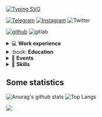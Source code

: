 [![Typing SVG](https://readme-typing-svg.herokuapp.com?font=anonymous-pro&color=%2324F726&center=true&lines=Hi%2C+I'm+Stephan+Yorchenko;Backend+developer+at+Tochka)](https://git.io/typing-svg)

[![Telegram](https://img.shields.io/badge/Telegram-2CA5E0?style=for-the-badge&logo=telegram&logoColor=white)](https://t.me/StephanYorchenko) [![Instagram](https://img.shields.io/badge/Instagram-E4405F?style=for-the-badge&logo=instagram&logoColor=white)](https://www.instagram.com/stephan_yorchenko/) ![Twitter](https://img.shields.io/badge/Twitter-1DA1F2?style=for-the-badge&logo=twitter&logoColor=white)

[![github](https://img.shields.io/badge/GitHub-100000?style=for-the-badge&logo=github&logoColor=white)](https://github.com/StephanYorchenko) ![gitlab](https://img.shields.io/badge/GitLab-330F63?style=for-the-badge&logo=gitlab&logoColor=white) 

<details> 
  <summary>💻 <strong>Work experience</strong></summary>
  <ul>
    <li>2020 : internship (stack: Flask + JS + PostgreSQL)</li>
    <li>since march 2021  : python backend-developer at <a href="https://tocheka.com">Tochka</a></li>
  </ul>
</details>

<details> 
  <summary>:book: <strong>Education</strong></summary>
  <ul>
    <li>since 2019: Bachelor of <a href="https://fiit-urfu.ru/">Fundamental informatics and information technology</a>, Ural Federal University</li>
  </ul>
</details>

<details> 
  <summary>🎪 <strong>Events</strong></summary>
  <ul>
    <li>Final of NTI Olympiad in Big Data and Machine Learning (2019)</li>
    <li>Winning three ML hackathons (2019)</li>
    <liParticipation in the Best UrFU hackathon (ML - 2019, Web - 2020)</li>
    <li><a href="https://pycon.ru/"> PyCon Russia (september 2021)</a></li>
  </ul>
</details>
 
<details>
  <summary>🚀 <strong>Skills</strong></summary>
  <ul>
    <li>
      Basic:
      <ul>
        <li>
          <a href="https://github.com/search?q=user%3AStephanYorchenko+language%3Acsharp"><img alt="C#" src="https://img.shields.io/badge/C%23-239120?style=for-the-badge&logo=c-sharp&logoColor=white"></a>
          <a href="https://github.com/search?q=user%3AStephanYorchenko+language%3Ajava"><img alt="Java" src="https://img.shields.io/badge/Java-ED8B00?style=for-the-badge&logo=java&logoColor=white"></a>
          <a href="https://github.com/search?q=user%3AStephanYorchenko+language%3Aphp"><img alt="PHP" src="https://img.shields.io/badge/PHP-777BB4?style=for-the-badge&logo=php&logoColor=white"></a>
          <a href="https://github.com/search?q=user%3AStephanYorchenko+language%3Ascala"><img alt="Scala" src="https://img.shields.io/badge/Scala-DC322F?style=for-the-badge&logo=scala&logoColor=white"></a>
          <a href="https://github.com/search?q=user%3AStephanYorchenko+language%3Aelixir"><img alt="Elixir" src="https://img.shields.io/badge/Elixir-4B275F?style=for-the-badge&logo=elixir&logoColor=white"></a>
          <a href="https://github.com/search?q=user%3AStephanYorchenko+language%3Ahaskell"></a>
        </li>
        <li>
          <img alt="Vue.js" src="https://img.shields.io/badge/vuejs-%2335495e.svg?style=for-the-badge&logo=vuedotjs&logoColor=%234FC08D">
          <img alt="Svelte" src="https://img.shields.io/badge/svelte-%23f1413d.svg?style=for-the-badge&logo=svelte&logoColor=white">
        </li>
        <li>
          <img alt="NumPy" src="https://img.shields.io/badge/numpy-%23013243.svg?style=for-the-badge&logo=numpy&logoColor=white">
          <img alt="Pandas" src="https://img.shields.io/badge/pandas-%23150458.svg?style=for-the-badge&logo=pandas&logoColor=white">
          <img alt="scikit-learn" src="https://img.shields.io/badge/scikit--learn-%23F7931E.svg?style=for-the-badge&logo=scikit-learn&logoColor=white">
          <img alt="Keras" src="https://img.shields.io/badge/Keras-%23D00000.svg?style=for-the-badge&logo=Keras&logoColor=white">
          <img alt="PyTorch" src="https://img.shields.io/badge/PyTorch-%23EE4C2C.svg?style=for-the-badge&logo=PyTorch&logoColor=white">
          <img alt="TensorFlow" src="https://img.shields.io/badge/TensorFlow-%23FF6F00.svg?style=for-the-badge&logo=TensorFlow&logoColor=white">
        </li>
        <li>
          <img alt="Kubernetes" src="https://img.shields.io/badge/kubernetes-%23326ce5.svg?style=for-the-badge&logo=kubernetes&logoColor=white">
        </li>
        <li>
          <img alt="Figma" src="https://img.shields.io/badge/figma-%23F24E1E.svg?style=for-the-badge&logo=figma&logoColor=white">
          <img alt="Gimp Gnu Image Manipulation Program" src="https://img.shields.io/badge/Gimp-657D8B?style=for-the-badge&logo=gimp&logoColor=FFFFFF">
          <img alt="Inkscape" src="https://img.shields.io/badge/Inkscape-e0e0e0?style=for-the-badge&logo=inkscape&logoColor=080A13">
        </li>
      </ul>
    </li>
    <li>
      Intermediate:
      <ul>
        <li>
          <img alt="JavaScript" src="https://img.shields.io/badge/javascript-%23323330.svg?style=for-the-badge&logo=javascript&logoColor=%23F7DF1E">
          <img alt="TypeScript" src="https://img.shields.io/badge/typescript-%23007ACC.svg?style=for-the-badge&logo=typescript&logoColor=white">
          <img alt="HTML5" src="https://img.shields.io/badge/html5-%23E34F26.svg?style=for-the-badge&logo=html5&logoColor=white">
          <img alt="CSS3" src="https://img.shields.io/badge/css3-%231572B6.svg?style=for-the-badge&logo=css3&logoColor=white">
          <img alt="Shell Script" src="https://img.shields.io/badge/shell_script-%23121011.svg?style=for-the-badge&logo=gnu-bash&logoColor=white">
        </li>
        <li>
          <img alt="Postgres" src="https://img.shields.io/badge/postgres-%23316192.svg?style=for-the-badge&logo=postgresql&logoColor=white">
          <img alt="SQLite" src="https://img.shields.io/badge/sqlite-%2307405e.svg?style=for-the-badge&logo=sqlite&logoColor=white">
        </li>
        <li>
          <img alt="Docker" src="https://img.shields.io/badge/docker-%230db7ed.svg?style=for-the-badge&logo=docker&logoColor=white">
        </li>
        <li>
          <img alt="GitLab CI" src="https://img.shields.io/badge/GitLabCI-%23181717.svg?style=for-the-badge&logo=gitlab&logoColor=white">
          <img alt="GitHub Actions" src="https://img.shields.io/badge/githubactions-%232671E5.svg?style=for-the-badge&logo=githubactions&logoColor=white">
        </li>
        <li>
          <img alt="React" src="https://img.shields.io/badge/react-%2320232a.svg?style=for-the-badge&logo=react&logoColor=%2361DAFB">
          <img alt="Redux" src="https://img.shields.io/badge/redux-%23593d88.svg?style=for-the-badge&logo=redux&logoColor=white">
          <img alt="NodeJS" src="https://img.shields.io/badge/node.js-6DA55F?style=for-the-badge&logo=node.js&logoColor=white">
          <img alt="Pug" src="https://img.shields.io/badge/Pug-FFF?style=for-the-badge&logo=pug&logoColor=A86454">
          <img alt="Bootstrap" src="https://img.shields.io/badge/bootstrap-%23563D7C.svg?style=for-the-badge&logo=bootstrap&logoColor=white">
          <img alt="Express.js" src="https://img.shields.io/badge/express.js-%23404d59.svg?style=for-the-badge&logo=express&logoColor=%2361DAFB">
          <img alt="Qt" src="https://img.shields.io/badge/Qt-%23217346.svg?style=for-the-badge&logo=Qt&logoColor=white">
        </li>
      </ul>
    </li>
    <li>
      Advanced:
      <ul>
        <li>
          <img alt="Python" src="https://img.shields.io/badge/python-3670A0?style=for-the-badge&logo=python&logoColor=ffdd54">
        </li>
        <li>
          <img alt="Flask" src="https://img.shields.io/badge/flask-%23000.svg?style=for-the-badge&logo=flask&logoColor=white">
          <img alt="FastAPI" src="https://img.shields.io/badge/FastAPI-005571?style=for-the-badge&logo=fastapi">
        </li>
      </ul>
    </li>
  </ul>
</details>

## Some statistics
![Anurag's github stats](https://github-readme-stats.vercel.app/api?username=StephanYorchenko&show_icons=true&count_private=true&theme=gotham)
![Top Langs](https://github-readme-stats.vercel.app/api/top-langs/?username=StephanYorchenko&theme=gotham&layout=compact&exclude_repo=drt)
<!-- [![trophy](https://github-profile-trophy.vercel.app/?username=StephanYorchenko&theme=onedark)](https://github.com/StephanYorchenko/github-profile-trophy) -->


<a href="mailto:stepan33314@yandex.ru"><img src="https://badges.krynn.dev/email?address=stepan33314@yandex.ru&padding=8"></a>
